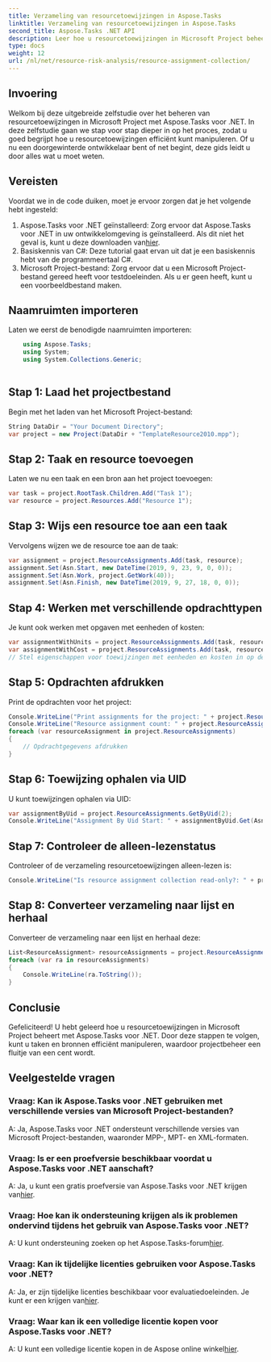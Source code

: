 ```yaml
---
title: Verzameling van resourcetoewijzingen in Aspose.Tasks
linktitle: Verzameling van resourcetoewijzingen in Aspose.Tasks
second_title: Aspose.Tasks .NET API
description: Leer hoe u resourcetoewijzingen in Microsoft Project beheert met Aspose.Tasks voor .NET. Stapsgewijze zelfstudie met codevoorbeelden.
type: docs
weight: 12
url: /nl/net/resource-risk-analysis/resource-assignment-collection/
---
```

## Invoering
Welkom bij deze uitgebreide zelfstudie over het beheren van resourcetoewijzingen in Microsoft Project met Aspose.Tasks voor .NET. In deze zelfstudie gaan we stap voor stap dieper in op het proces, zodat u goed begrijpt hoe u resourcetoewijzingen efficiënt kunt manipuleren. Of u nu een doorgewinterde ontwikkelaar bent of net begint, deze gids leidt u door alles wat u moet weten.
## Vereisten
Voordat we in de code duiken, moet je ervoor zorgen dat je het volgende hebt ingesteld:
1.  Aspose.Tasks voor .NET geïnstalleerd: Zorg ervoor dat Aspose.Tasks voor .NET in uw ontwikkelomgeving is geïnstalleerd. Als dit niet het geval is, kunt u deze downloaden van[hier](https://releases.aspose.com/tasks/net/).
2. Basiskennis van C#: Deze tutorial gaat ervan uit dat je een basiskennis hebt van de programmeertaal C#.
3. Microsoft Project-bestand: Zorg ervoor dat u een Microsoft Project-bestand gereed heeft voor testdoeleinden. Als u er geen heeft, kunt u een voorbeeldbestand maken.

## Naamruimten importeren
Laten we eerst de benodigde naamruimten importeren:
```csharp
    using Aspose.Tasks;
    using System;
    using System.Collections.Generic;
    
```
## Stap 1: Laad het projectbestand
Begin met het laden van het Microsoft Project-bestand:
```csharp
String DataDir = "Your Document Directory";
var project = new Project(DataDir + "TemplateResource2010.mpp");
```
## Stap 2: Taak en resource toevoegen
Laten we nu een taak en een bron aan het project toevoegen:
```csharp
var task = project.RootTask.Children.Add("Task 1");
var resource = project.Resources.Add("Resource 1");
```
## Stap 3: Wijs een resource toe aan een taak
Vervolgens wijzen we de resource toe aan de taak:
```csharp
var assignment = project.ResourceAssignments.Add(task, resource);
assignment.Set(Asn.Start, new DateTime(2019, 9, 23, 9, 0, 0));
assignment.Set(Asn.Work, project.GetWork(40));
assignment.Set(Asn.Finish, new DateTime(2019, 9, 27, 18, 0, 0));
```
## Stap 4: Werken met verschillende opdrachttypen
Je kunt ook werken met opgaven met eenheden of kosten:
```csharp
var assignmentWithUnits = project.ResourceAssignments.Add(task, resource, 1d);
var assignmentWithCost = project.ResourceAssignments.Add(task, resource);
// Stel eigenschappen voor toewijzingen met eenheden en kosten in op dezelfde manier als weergegeven in stap 3
```
## Stap 5: Opdrachten afdrukken
Print de opdrachten voor het project:
```csharp
Console.WriteLine("Print assignments for the project: " + project.ResourceAssignments.ParentProject.Get(Prj.Name));
Console.WriteLine("Resource assignment count: " + project.ResourceAssignments.Count);
foreach (var resourceAssignment in project.ResourceAssignments)
{
    // Opdrachtgegevens afdrukken
}
```
## Stap 6: Toewijzing ophalen via UID
U kunt toewijzingen ophalen via UID:
```csharp
var assignmentByUid = project.ResourceAssignments.GetByUid(2);
Console.WriteLine("Assignment By Uid Start: " + assignmentByUid.Get(Asn.Start));
```
## Stap 7: Controleer de alleen-lezenstatus
Controleer of de verzameling resourcetoewijzingen alleen-lezen is:
```csharp
Console.WriteLine("Is resource assignment collection read-only?: " + project.ResourceAssignments.IsReadOnly);
```
## Stap 8: Converteer verzameling naar lijst en herhaal
Converteer de verzameling naar een lijst en herhaal deze:
```csharp
List<ResourceAssignment> resourceAssignments = project.ResourceAssignments.ToList();
foreach (var ra in resourceAssignments)
{
    Console.WriteLine(ra.ToString());
}
```

## Conclusie
Gefeliciteerd! U hebt geleerd hoe u resourcetoewijzingen in Microsoft Project beheert met Aspose.Tasks voor .NET. Door deze stappen te volgen, kunt u taken en bronnen efficiënt manipuleren, waardoor projectbeheer een fluitje van een cent wordt.
## Veelgestelde vragen
### Vraag: Kan ik Aspose.Tasks voor .NET gebruiken met verschillende versies van Microsoft Project-bestanden?
A: Ja, Aspose.Tasks voor .NET ondersteunt verschillende versies van Microsoft Project-bestanden, waaronder MPP-, MPT- en XML-formaten.
### Vraag: Is er een proefversie beschikbaar voordat u Aspose.Tasks voor .NET aanschaft?
 A: Ja, u kunt een gratis proefversie van Aspose.Tasks voor .NET krijgen van[hier](https://releases.aspose.com/).
### Vraag: Hoe kan ik ondersteuning krijgen als ik problemen ondervind tijdens het gebruik van Aspose.Tasks voor .NET?
 A: U kunt ondersteuning zoeken op het Aspose.Tasks-forum[hier](https://forum.aspose.com/c/tasks/15).
### Vraag: Kan ik tijdelijke licenties gebruiken voor Aspose.Tasks voor .NET?
 A: Ja, er zijn tijdelijke licenties beschikbaar voor evaluatiedoeleinden. Je kunt er een krijgen van[hier](https://purchase.aspose.com/temporary-license/).
### Vraag: Waar kan ik een volledige licentie kopen voor Aspose.Tasks voor .NET?
 A: U kunt een volledige licentie kopen in de Aspose online winkel[hier](https://purchase.aspose.com/buy).